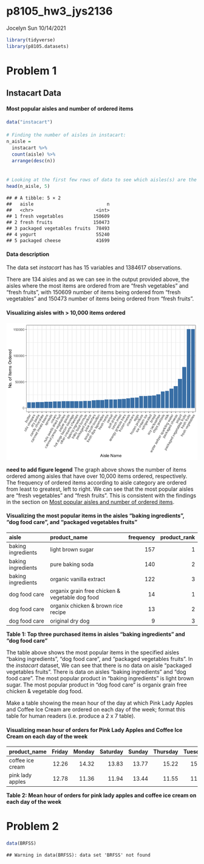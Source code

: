 p8105\_hw3\_jys2136
================
Jocelyn Sun
10/14/2021

``` r
library(tidyverse)
library(p8105.datasets)
```

# Problem 1

## Instacart Data

#### Most popular aisles and number of ordered items

``` r
data("instacart")

# Finding the number of aisles in instacart:
n_aisle = 
  instacart %>%
  count(aisle) %>%
  arrange(desc(n))


# Looking at the first few rows of data to see which aisles(s) are the most items ordered from:
head(n_aisle, 5)
```

    ## # A tibble: 5 × 2
    ##   aisle                           n
    ##   <chr>                       <int>
    ## 1 fresh vegetables           150609
    ## 2 fresh fruits               150473
    ## 3 packaged vegetables fruits  78493
    ## 4 yogurt                      55240
    ## 5 packaged cheese             41699

#### Data description

The data set *instacart* has has 15 variables and 1384617 observations.

There are 134 aisles and as we can see in the output provided above, the
aisles where the most items are ordered from are “fresh vegetables” and
“fresh fruits”, with 150609 number of items being ordered from “fresh
vegetables” and 150473 number of items being ordered from “fresh
fruits”.

#### Visualizing aisles with &gt; 10,000 items ordered

![](p8105_hw3_jys2136_files/figure-gfm/aisle_plot-1.png)<!-- -->

**need to add figure legend** The graph above shows the number of items
ordered among aisles that have over 10,000 items ordered, respectively.
The frequency of ordered items according to aisle category are ordered
from least to greatest, left to right. We can see that the most popular
aisles are “fresh vegetables” and “fresh fruits”. This is consistent
with the findings in the section on [Most popular aisles and number of
ordered items](#most-popular-aisles-and-number-of-ordered-items).

#### Visualizing the most popular items in the aisles “baking ingredients”, “dog food care”, and “packaged vegetables fruits”

| aisle              | product\_name                                   | frequency | product\_rank |
|:-------------------|:------------------------------------------------|----------:|--------------:|
| baking ingredients | light brown sugar                               |       157 |             1 |
| baking ingredients | pure baking soda                                |       140 |             2 |
| baking ingredients | organic vanilla extract                         |       122 |             3 |
| dog food care      | organix grain free chicken & vegetable dog food |        14 |             1 |
| dog food care      | organix chicken & brown rice recipe             |        13 |             2 |
| dog food care      | original dry dog                                |         9 |             3 |

**Table 1: Top three purchased items in aisles “baking ingredients” and
“dog food care”**

The table above shows the most popular items in the specified aisles
“baking ingredients”, “dog food care”, and “packaged vegetables fruits”.
In the *instacart* dataset, We can see that there is no data on aisle
“packaged vegetables fruits”. There is data on aisles “baking
ingredients” and “dog food care”. The most popular product in “baking
ingredients” is light brown sugar. The most popular product in “dog food
care” is organix grain free chicken & vegetable dog food.

Make a table showing the mean hour of the day at which Pink Lady Apples
and Coffee Ice Cream are ordered on each day of the week; format this
table for human readers (i.e. produce a 2 x 7 table).

#### Visualizing mean hour of orders for Pink Lady Apples and Coffee Ice Cream on each day of the week

| product\_name    | Friday | Monday | Saturday | Sunday | Thursday | Tuesday | Wednesday |
|:-----------------|-------:|-------:|---------:|-------:|---------:|--------:|----------:|
| coffee ice cream |  12.26 |  14.32 |    13.83 |  13.77 |    15.22 |   15.38 |     15.32 |
| pink lady apples |  12.78 |  11.36 |    11.94 |  13.44 |    11.55 |   11.70 |     14.25 |

**Table 2: Mean hour of orders for pink lady apples and coffee ice cream
on each day of the week**

# Problem 2

``` r
data(BRFSS)
```

    ## Warning in data(BRFSS): data set 'BRFSS' not found
